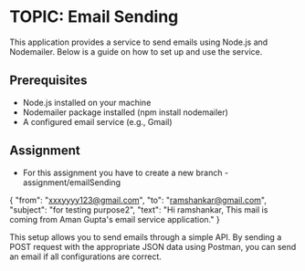 # TOPIC: Email Sending 
   This application provides a service to send emails using Node.js and Nodemailer. Below is a guide on how to set up and use the service.

## Prerequisites
- Node.js installed on your machine
- Nodemailer package installed (npm install nodemailer)
- A configured email service (e.g., Gmail)

## Assignment
- For this assignment you have to create a new branch - assignment/emailSending

{
  "from": "xxxyyyy123@gmail.com",
  "to": "ramshankar@gmail.com",
  "subject": "for testing purpose2",
  "text": "Hi ramshankar, This mail is coming from Aman Gupta's email service application."
}

This setup allows you to send emails through a simple API. By sending a POST request with the appropriate JSON data using Postman, you can send an email if all configurations are correct.



